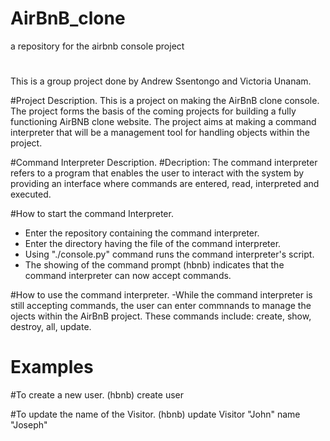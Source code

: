 # AirBnB_clone
a repository for the airbnb console project

#
This is a group project done by Andrew Ssentongo and Victoria Unanam. 

#Project Description.
This is a project on making the AirBnB clone console. The project forms the basis of the coming projects for building a fully functioning AirBNB clone website.
The project aims at making a command interpreter that will be a management tool for handling objects within the project. 

#Command Interpreter Description.
#Decription:
The command interpreter refers to a program that enables the user to interact with the system by providing an interface where commands are entered, read, interpreted and executed.

#How to start the command Interpreter.
- Enter the repository containing the command interpreter.
- Enter the directory having the file of the command interpreter.
- Using "./console.py" command runs the command interpreter's script.
- The showing of the command prompt (hbnb) indicates that the command interpreter can now accept commands.

#How to use the command interpreter.
-While the command interpreter is still accepting commands, the user can enter commnands to manage the ojects within the AirBnB project. These commands include: create, show, destroy, all, update.

# Examples

#To create a new user.
(hbnb) create user

#To update the name of the Visitor.
(hbnb) update Visitor "John" name "Joseph"

